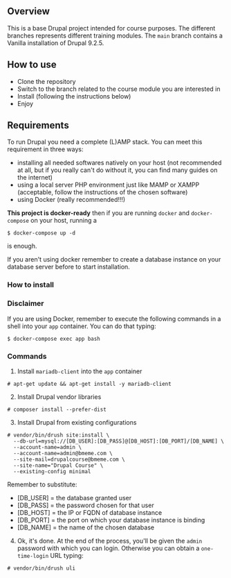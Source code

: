 ## Overview
This is a base Drupal project intended for course purposes.
The different branches represents different training modules.
The `main` branch contains a Vanilla installation of Drupal 9.2.5.

## How to use
- Clone the repository
- Switch to the branch related to the course module you are interested in
- Install (following the instructions below)
- Enjoy

## Requirements
To run Drupal you need a complete (L)AMP stack. You can meet this requirement
in three ways:
- installing all needed softwares natively on your host (not recommended at all,
but if you really can't do without it, you can find many guides on the internet)
- using a local server PHP environment just like MAMP or XAMPP (acceptable,
follow the instructions of the chosen software)
- using Docker (really recommended!!!)

**This project is docker-ready** then if you are running `docker` and
`docker-compose` on your host, running a

```
$ docker-compose up -d
```

is enough.

If you aren't using docker remember to create a database instance on your
database server before to start installation.

### How to install

### Disclaimer
If you are using Docker, remember to execute the following commands
in a shell into your `app` container. You can do that typing:

```
$ docker-compose exec app bash
```

### Commands

1. Install `mariadb-client` into the `app` container

```
# apt-get update && apt-get install -y mariadb-client
```

2. Install Drupal vendor libraries

```
# composer install --prefer-dist
```

3. Install Drupal from existing configurations

```
# vendor/bin/drush site:install \
  --db-url=mysql://[DB_USER]:[DB_PASS]@[DB_HOST]:[DB_PORT]/[DB_NAME] \
  --account-name=admin \
  --account-name=admin@bmeme.com \
  --site-mail=drupalcourse@bmeme.com \
  --site-name="Drupal Course" \
  --existing-config minimal
```

Remember to substitute:
- [DB_USER] = the database granted user
- [DB_PASS] = the password chosen for that user
- [DB_HOST] = the IP or FQDN of database instance
- [DB_PORT] = the port on which your database instance is binding
- [DB_NAME] = the name of the chosen database

4. Ok, it's done. At the end of the process, you'll be given the `admin` password
with which you can login. Otherwise you can obtain a `one-time-login` URL typing:

```
# vendor/bin/drush uli
```

